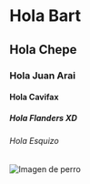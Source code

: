 # Hola Bart
## Hola Chepe
### Hola Juan Arai
#### Hola Cavifax
##### Hola Flanders XD
###### Hola Esquizo
![Imagen de perro](https://i.ytimg.com/vi/V5Cw-mfVw50/hqdefault.jpg)
